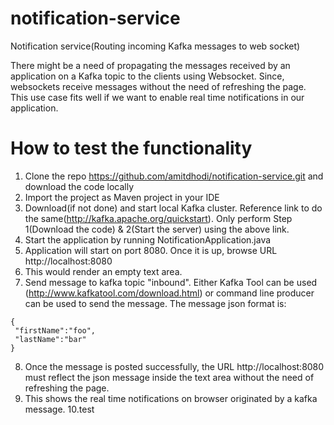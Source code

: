 # notification-service
Notification service(Routing incoming Kafka messages to web socket)

There might be a need of propagating the messages received by an application on a Kafka topic to the clients using Websocket. 
Since, websockets receive messages without the need of refreshing the page. This use case fits well if we want to enable real 
time notifications in our application.

# How to test the functionality
1. Clone the repo https://github.com/amitdhodi/notification-service.git and download the code locally
2. Import the project as Maven project in your IDE
3. Download(if not done) and start local Kafka cluster. Reference link to do the same(http://kafka.apache.org/quickstart).
Only perform Step 1(Download the code) & 2(Start the server) using the above link.
4. Start the application by running NotificationApplication.java
5. Application will start on port 8080. Once it is up, browse URL http://localhost:8080
6. This would render an empty text area.
7. Send message to kafka topic "inbound". Either Kafka Tool can be used (http://www.kafkatool.com/download.html) or command line
producer can be used to send the message. The message json format is:
```
{
 "firstName":"foo",
 "lastName":"bar"
}
```
8. Once the message is posted successfully, the URL http://localhost:8080 must reflect the json message inside the text area
without the need of refreshing the page.
9. This shows the real time notifications on browser originated by a kafka message.
10.test 
